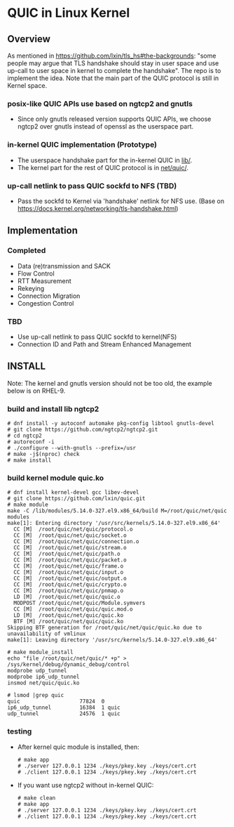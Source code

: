# QUIC in Linux Kernel

## Overview

As mentioned in https://github.com/lxin/tls_hs#the-backgrounds: "some people may
argue that TLS handshake should stay in user space and use up-call to user space
in kernel to complete the handshake". The repo is to implement the idea. Note
that the main part of the QUIC protocol is still in Kernel space.

### posix-like QUIC APIs use based on ngtcp2 and gnutls
- Since only gnutls released version supports QUIC APIs, we choose
  ngtcp2 over gnutls instead of openssl as the userspace part.

### in-kernel QUIC implementation (Prototype)
- The userspace handshake part for the in-kernel QUIC in [lib/](https://github.com/lxin/quic/tree/main/lib).
- The kernel part for the rest of QUIC protocol is in [net/quic/](https://github.com/lxin/quic/tree/main/net/quic).

### up-call netlink to pass QUIC sockfd to NFS (TBD)
- Pass the sockfd to Kernel via 'handshake' netlink for NFS use.
  (Base on https://docs.kernel.org/networking/tls-handshake.html)

## Implementation

### Completed
- Data (re)transmission and SACK
- Flow Control
- RTT Measurement
- Rekeying
- Connection Migration
- Congestion Control

### TBD
- Use up-call netlink to pass QUIC sockfd to kernel(NFS)
- Connection ID and Path and Stream Enhanced Management

## INSTALL

Note: The kernel and gnutls version should not be too old, the example below is on RHEL-9.

### build and install lib ngtcp2
    # dnf install -y autoconf automake pkg-config libtool gnutls-devel
    # git clone https://github.com/ngtcp2/ngtcp2.git
    # cd ngtcp2
    # autoreconf -i
    # ./configure --with-gnutls --prefix=/usr
    # make -j$(nproc) check
    # make install

### build kernel module quic.ko
    # dnf install kernel-devel gcc libev-devel
    # git clone https://github.com/lxin/quic.git
    # make module
    make -C /lib/modules/5.14.0-327.el9.x86_64/build M=/root/quic/net/quic modules
    make[1]: Entering directory '/usr/src/kernels/5.14.0-327.el9.x86_64'
      CC [M]  /root/quic/net/quic/protocol.o
      CC [M]  /root/quic/net/quic/socket.o
      CC [M]  /root/quic/net/quic/connection.o
      CC [M]  /root/quic/net/quic/stream.o
      CC [M]  /root/quic/net/quic/path.o
      CC [M]  /root/quic/net/quic/packet.o
      CC [M]  /root/quic/net/quic/frame.o
      CC [M]  /root/quic/net/quic/input.o
      CC [M]  /root/quic/net/quic/output.o
      CC [M]  /root/quic/net/quic/crypto.o
      CC [M]  /root/quic/net/quic/pnmap.o
      LD [M]  /root/quic/net/quic/quic.o
      MODPOST /root/quic/net/quic/Module.symvers
      CC [M]  /root/quic/net/quic/quic.mod.o
      LD [M]  /root/quic/net/quic/quic.ko
      BTF [M] /root/quic/net/quic/quic.ko
    Skipping BTF generation for /root/quic/net/quic/quic.ko due to unavailability of vmlinux
    make[1]: Leaving directory '/usr/src/kernels/5.14.0-327.el9.x86_64'

    # make module_install
    echo "file /root/quic/net/quic/* +p" > /sys/kernel/debug/dynamic_debug/control
    modprobe udp_tunnel
    modprobe ip6_udp_tunnel
    insmod net/quic/quic.ko

    # lsmod |grep quic
    quic                   77824  0
    ip6_udp_tunnel         16384  1 quic
    udp_tunnel             24576  1 quic

### testing
  - After kernel quic module is installed, then:

        # make app
        # ./server 127.0.0.1 1234 ./keys/pkey.key ./keys/cert.crt
        # ./client 127.0.0.1 1234 ./keys/pkey.key ./keys/cert.crt

  - If you want use ngtcp2 without in-kernel QUIC:

        # make clean
        # make app
        # ./server 127.0.0.1 1234 ./keys/pkey.key ./keys/cert.crt
        # ./client 127.0.0.1 1234 ./keys/pkey.key ./keys/cert.crt
